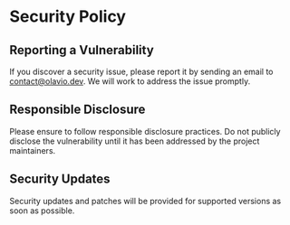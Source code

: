 # Security Policy

## Reporting a Vulnerability

If you discover a security issue, please report it by sending an email to contact@olavio.dev. We will work to address the issue promptly.

## Responsible Disclosure

Please ensure to follow responsible disclosure practices. Do not publicly disclose the vulnerability until it has been addressed by the project maintainers.

## Security Updates

Security updates and patches will be provided for supported versions as soon as possible.

